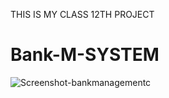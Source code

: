 THIS IS MY CLASS 12TH PROJECT
# Bank-M-SYSTEM
![Screenshot-bankmanagementc](https://github.com/MohitGoyal23/Bank-M-SYSTEM/assets/134821441/71b6c082-a8e1-4c8a-aec6-d2f6d80498f5)
